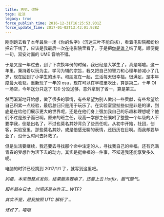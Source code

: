 ```yaml
---
title: 再见，你好
tags: 扯淡
legacy: true
force_publish_time: 2016-12-31T16:25:53.931Z
force_update_time: 2017-01-02T13:43:01.938Z
---
```


刚刚跑去看了本年最后一场《你的名字》（沉迷三叶不能自拔），看着电影院都纷纷把它下线了，应该是我最后一次在电影院里看了，于是把[你是谁？](your-name)结了尾。顺便提一句，双安对面的 UME 音响不错。

于是又是一年过去，到了下次换年份的时候，我已经是大学生了，真是唏嘘。这一年里，秉持着以玩为主，学习为辅的宗旨，我又把自己的智力和心理年龄减小了几岁，现在回到了小学生的水平。和朋友在一起，生活每天很幸福，很满足，是本年度最大收获。重新玩了一年的 osu，现在可以在学校里吹比，算是第二。十年 OI 一场空，今年送分只送了 120 分没送够，意外拿到了省一，算是第三。

然而渐渐地开始想，做了很多的事情，有些希望为别人做出一些贡献，有些希望给自己积累一点经验，最后总归只是用于玩乐了。在实验室里扯些似是非是的课，到底是在给他们展示更大的世界呢，还是在他们身上强加我自己的乐趣和理想呢？他们不过是孩子而已啊。原来的班主任，现高一学部主任嘱咐了整整一个年级的人不要学我，倒是出名了，不过也莫名其妙背负了些责任呢。从初中开始，社团，创客，实验室里，那些莫名其妙，或是倍感无聊的表情，还历历在目啊。而我却要毕业了，没什么时间去补救了。

但是生活要继续，我还要去寻找那个命中注定的人，寻找我自己的幸福。还有充满青春的梦想作为活下去的动力，其实是挺幸福的一件事，不知道我还能享受多久呢。

电脑的时钟已经跳到 2017/1/1 了，就写到这里吧。

*妈蛋，本来想整点发的，结果服务器崩了，还要上去 Hotfix，服气服气。*

*服务器在日本，时间还是在昨天... WTF?*

*其实不是，是我按照 UTC 解析了...*

*修好了，嘻嘻*
